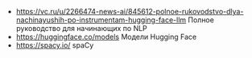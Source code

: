 - https://vc.ru/u/2266474-news-ai/845612-polnoe-rukovodstvo-dlya-nachinayushih-po-instrumentam-hugging-face-llm Полное руководство для начинающих по NLP
- https://huggingface.co/models Модели Hugging Face
- https://spacy.io/ spaCy